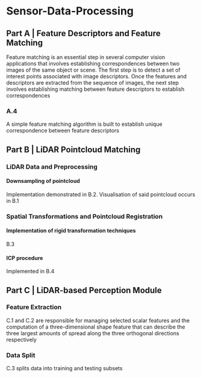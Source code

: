 # Sensor-Data-Processing

## Part A | Feature Descriptors and Feature Matching
Feature matching is an essential step in several computer vision applications that involves establishing correspondences
between two images of the same object or scene. The first step is to detect a set of interest points associated with
image descriptors. Once the features and descriptors are extracted from the sequence of images, the next step involves
establishing matching between feature descriptors to establish correspondences

### A.4
A simple feature matching algorithm is built to establish unique correspondence between feature descriptors

## Part B | LiDAR Pointcloud Matching
### LiDAR Data and Preprocessing


#### Downsampling of pointcloud
Implementation demonstrated in B.2. Visualisation of said pointcloud occurs in B.1

### Spatial Transformations and Pointcloud Registration
#### Implementation of rigid transformation techniques
B.3

#### ICP procedure
Implemented in B.4

## Part C | LiDAR-based Perception Module
### Feature Extraction
C.1 and C.2 are responsible for managing selected scalar features and the computation of a three-dimensional shape feature that can describe the three
largest amounts of spread along the three orthogonal directions respectively

### Data Split
C.3 splits data into training and testing subsets

